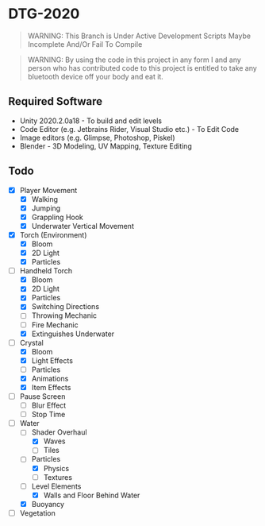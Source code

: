 # DTG-2020
> WARNING: This Branch is Under Active Development Scripts Maybe Incomplete And/Or Fail To Compile

> WARNING: By using the code in this project in any form I and any person who has contributed code to this project is entitled to take any bluetooth device off your body and eat it.

## Required Software
 - Unity 2020.2.0a18 - To build and edit levels
 - Code Editor (e.g. Jetbrains Rider, Visual Studio etc.) - To Edit Code
 - Image editors (e.g. Glimpse, Photoshop, Piskel)
 - Blender - 3D Modeling, UV Mapping, Texture Editing

## Todo
- [x] Player Movement
	- [x] Walking
	- [x] Jumping
	- [x] Grappling Hook
	- [x] Underwater Vertical Movement
- [x] Torch (Environment)
	- [x] Bloom
	- [x] 2D Light
	- [x] Particles
- [ ] Handheld Torch
	- [x] Bloom
	- [x] 2D Light
	- [x] Particles
	- [x] Switching Directions
	- [ ] Throwing Mechanic
	- [ ] Fire Mechanic
	- [x] Extinguishes Underwater
- [ ] Crystal
	- [x] Bloom
	- [x] Light Effects
	- [ ] Particles
	- [x] Animations
	- [x] Item Effects
- [ ] Pause Screen
	- [ ] Blur Effect
	- [ ] Stop Time
- [ ] Water
	- [ ] Shader Overhaul
		- [x] Waves  
		- [ ] Tiles
	- [ ] Particles
		- [x] Physics
		- [ ] Textures
	- [ ] Level Elements
		- [x] Walls and Floor Behind Water
	- [x] Buoyancy
- [ ] Vegetation
